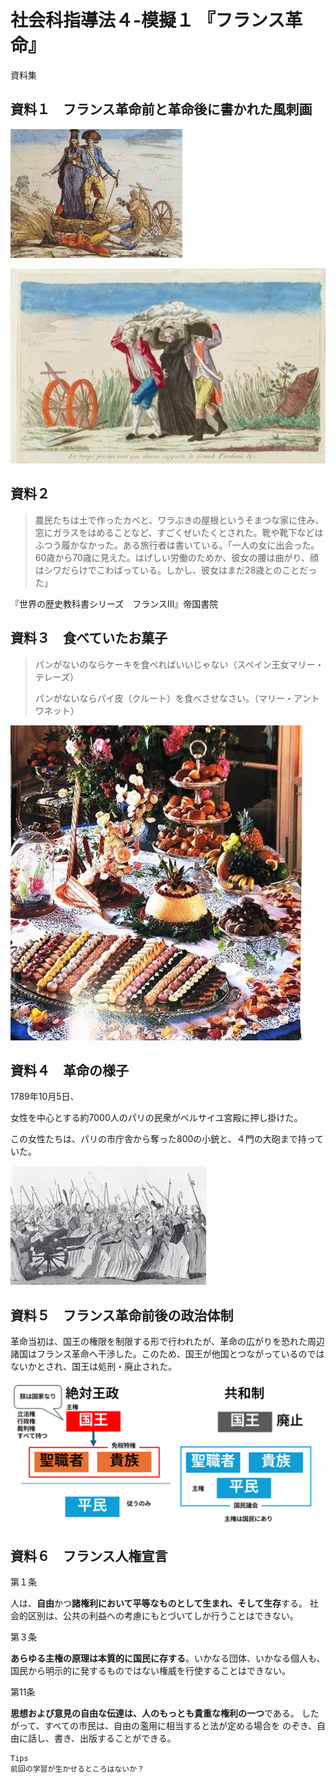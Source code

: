 # 社会科指導法４-模擬１ 『フランス革命』

資料集

## 資料１　フランス革命前と革命後に書かれた風刺画
![革命前](Gazou/革命前.jpg)

![革命後](Gazou/革命後.jpg)

## 資料２
> 農民たちは土で作ったカベと、ワラぶきの屋根というそまつな家に住み、窓にガラスをはめることなど、すごくぜいたくとされた。靴や靴下などはふつう履かなかった。ある旅行者は書いている。「一人の女に出会った。60歳から70歳に見えた。はげしい労働のためか、彼女の腰は曲がり、顔はシワだらけでこわばっている。しかし、彼女はまだ28歳とのことだった」
 
『世界の歴史教科書シリーズ　フランスⅢ』帝国書院

## 資料３　食べていたお菓子
> パンがないのならケーキを食べればいいじゃない（スペイン王女マリー・テレーズ）
> 
> パンがないならパイ皮（クルート）を食べさせなさい。（マリー・アントワネット）

![国王たちが食べていたお菓子](Gazou/お菓子.jpg)

## 資料４　革命の様子
1789年10月5日、

女性を中心とする約7000人のパリの民衆がベルサイユ宮殿に押し掛けた。

この女性たちは、パリの市庁舎から奪った800の小銃と、４門の大砲まで持っていた。

![革命の様子](Gazou/革命の様子.jpg)


## 資料５　フランス革命前後の政治体制
革命当初は、国王の権限を制限する形で行われたが、革命の広がりを恐れた周辺諸国はフランス革命へ干渉した。このため、国王が他国とつながっているのではないかとされ、国王は処刑・廃止された。

![フランス革命前後の政治体制](Gazou/フランス革命の政治体制.jpg.png)

## 資料６　フランス人権宣言

第１条

人は、**自由**かつ**諸権利において平等なものとして生まれ、そして生存**する。
社会的区別は、公共の利益への考慮にもとづいてしか行うことはできない。

第３条

**あらゆる主権の原理は本質的に国民に存する**。いかなる団体、いかなる個人も、
国民から明示的に発するものではない権威を行使することはできない。

第11条

**思想および意見の自由な伝達は、人のもっとも貴重な権利の一つ**である。
したがって、すべての市民は、自由の濫用に相当すると法が定める場合を
のぞき、自由に話し、書き、出版することができる。

    Tips
    前回の学習が生かせるところはないか？